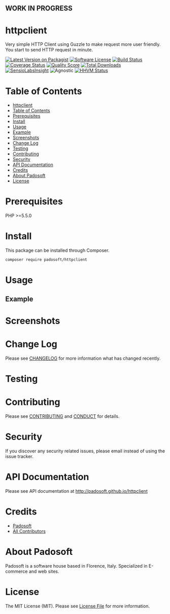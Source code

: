 
## WORK IN PROGRESS
# httpclient
Very simple HTTP Client using Guzzle to make request more user friendly.
You start to send HTTP request in minute. 

[![Latest Version on Packagist][ico-version]][link-packagist]
[![Software License][ico-license]](LICENSE.md)
[![Build Status][ico-travis]][link-travis]
[![Coverage Status][ico-scrutinizer]][link-scrutinizer]
[![Quality Score][ico-code-quality]][link-code-quality]
[![Total Downloads][ico-downloads]][link-downloads]
[![SensioLabsInsight][ico-sensiolab]][link-sensiolab]
![Agnostic][ico-agnostic]
[![HHVM Status][ico-hhvm]][link-hhvm]

Table of Contents
=================

  * [httpclient](#httpclient)
  * [Table of Contents](#table-of-contents)
  * [Prerequisites](#prerequisites)
  * [Install](#install)
  * [Usage](#usage)
  * [Example](#example)
  * [Screenshots](#screenshots)
  * [Change Log](#change-log)
  * [Testing](#testing)
  * [Contributing](#contributing)
  * [Security](#security)
  * [API Documentation](#api-documentation)
  * [Credits](#credits)
  * [About Padosoft](#about-padosoft)
  * [License](#license)

# Prerequisites

PHP >=5.5.0

# Install

This package can be installed through Composer.

``` bash
composer require padosoft/httpclient
```

# Usage

## Example

# Screenshots

# Change Log
Please see [CHANGELOG](CHANGELOG.md) for more information what has changed recently.

# Testing

# Contributing

Please see [CONTRIBUTING](CONTRIBUTING.md) and [CONDUCT](CONDUCT.md) for details.

# Security

If you discover any security related issues, please email  instead of using the issue tracker.

# API Documentation

Please see API documentation at http://padosoft.github.io/httpclient

# Credits

- [Padosoft](https://github.com/padosoft)
- [All Contributors](../../contributors)

# About Padosoft
Padosoft is a software house based in Florence, Italy. Specialized in E-commerce and web sites.

# License

The MIT License (MIT). Please see [License File](LICENSE.md) for more information.

[ico-version]: https://img.shields.io/packagist/v/padosoft/httpclient.svg?style=flat-square
[ico-license]: https://img.shields.io/badge/license-MIT-brightgreen.svg?style=flat-square
[ico-travis]: https://img.shields.io/travis/padosoft/HTTPClient/master.svg?style=flat-square
[ico-scrutinizer]: https://img.shields.io/scrutinizer/coverage/g/padosoft/httpclient.svg?style=flat-square
[ico-code-quality]: https://img.shields.io/scrutinizer/g/padosoft/httpclient.svg?style=flat-square
[ico-downloads]: https://img.shields.io/packagist/dt/padosoft/httpclient.svg?style=flat-square
[ico-sensiolab]: https://insight.sensiolabs.com/projects/9afab5fa-e9e4-40df-8ccf-6c122c26fd42/small.png
[ico-agnostic]: https://img.shields.io/badge/PHP-Framework%20agnostic-4F5B93.svg?style=flat-square
[ico-hhvm]: http://hhvm.h4cc.de/badge/padosoft/httpclient.svg


[link-packagist]: https://packagist.org/packages/padosoft/httpclient
[link-travis]: https://travis-ci.org/padosoft/HTTPClient
[link-scrutinizer]: https://scrutinizer-ci.com/g/padosoft/HTTPClient/code-structure
[link-code-quality]: https://scrutinizer-ci.com/g/padosoft/HTTPClient
[link-downloads]: https://packagist.org/packages/padosoft/httpclient
[link-sensiolab]: https://insight.sensiolabs.com/projects/9afab5fa-e9e4-40df-8ccf-6c122c26fd42
[link-hhvm]: http://hhvm.h4cc.de/package/padosoft/httpclient
